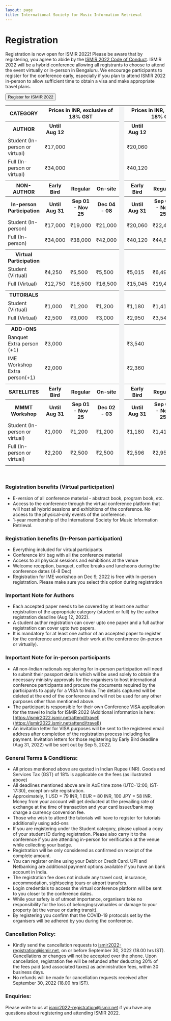 ```yaml
---
layout: page
title: International Society for Music Information Retrieval
---
```


# Registration

Registration is now open for ISMIR 2022! Please be aware that by registering, you agree to abide by the [ISMIR 2022 Code of Conduct](https://ismir2022.ismir.net/codeofconduct). ISMIR 2022 will be a hybrid conference allowing all registrants to choose to attend the event virtually or in-person in Bengaluru. We encourage participants to register for the conference early, especially if you plan to attend ISMIR 2022 in-person to allow sufficient time to obtain a visa and make appropriate travel plans. 

<a href="https://www.townscript.com/e/ismir2022-register" target="_blank"><button class="reg">Register for ISMIR 2022</button></a>
<br>

<table class="reg">
  <tr class="reg">
    <th class="reg1">CATEGORY</th>
    <th class="reg1" colspan="3">Prices in INR, exclusive of 18% GST</th>
    <td bgcolor="#f2f3f4" rowspan="27" width="0.1"></td>
    <th class="reg1" colspan="3">Prices in INR, inclusive of 18% GST</th>
  </tr>
  <tr class="reg">
  	<th class="reg">AUTHOR</th>
    <th class="reg">Until Aug 12</th>
    <th class="reg"></th>
    <th class="reg"></th>
    <th class="reg">Until Aug 12</th>
    <th class="reg"></th>
    <th class="reg"></th>
  </tr>
  <tr class="reg">
  	<td class="reg">Student (In-person or virtual)</td>
    <td class="reg">&#8377;17,000</td>
    <td class="reg"></td>
    <td class="reg"></td>
    <td class="reg">&#8377;20,060</td>
    <td class="reg"></td>
    <td class="reg"></td>
  </tr>
  <tr class="reg">
    <td class="reg">Full (In-person or virtual)</td>
    <td class="reg">&#8377;34,000</td>
    <td class="reg"></td>
    <td class="reg"></td>
    <td class="reg">&#8377;40,120</td>
    <td class="reg"></td>
    <td class="reg"></td>
  </tr>
  <tr>
  	<td class="reg" colspan="8"> </td>
  </tr>
  <tr class="reg">
  	<th class="reg">NON-AUTHOR</th>
    <th class="reg">Early Bird</th>
    <th class="reg">Regular</th>
    <th class="reg">On-site</th>
    <th class="reg">Early Bird</th>
    <th class="reg">Regular</th>
    <th class="reg">On-site</th>
  </tr>
  <tr class="reg">
  	<th class="reg">In-person Participation</th>
    <th class="reg">Until Aug 31</th>
    <th class="reg">Sep 01 - Nov 25</th>
    <th class="reg">Dec 04 - 08</th>
    <th class="reg">Until Aug 31</th>
    <th class="reg">Sep 01 - Nov 25</th>
    <th class="reg">Dec 04 - 08</th>
  </tr>
  <tr class="reg">
  	<td class="reg">Student (In-person)</td>
    <td class="reg">&#8377;17,000</td>
    <td class="reg">&#8377;19,000</td>
    <td class="reg">&#8377;21,000</td>
    <td class="reg">&#8377;20,060</td>
    <td class="reg">&#8377;22,420</td>
    <td class="reg">&#8377;24,780</td>
  </tr>
  <tr class="reg">
    <td class="reg">Full (In-person)</td>
    <td class="reg">&#8377;34,000</td>
    <td class="reg">&#8377;38,000</td>
    <td class="reg">&#8377;42,000</td>
    <td class="reg">&#8377;40,120</td>
    <td class="reg">&#8377;44,840</td>
    <td class="reg">&#8377;49,560</td>
  </tr>
  <tr>
  	<td class="reg" colspan="8"> </td>
  </tr>
  <tr class="reg">
  	<th class="reg">Virtual Participation</th>
    <th class="reg"></th>
    <th class="reg"></th>
    <th class="reg"></th>
    <th class="reg"></th>
    <th class="reg"></th>
    <th class="reg"></th>
  </tr>
  <tr class="reg">
  	<td class="reg">Student (Virtual)</td>
    <td class="reg">&#8377;4,250</td>
    <td class="reg">&#8377;5,500</td>
    <td class="reg">&#8377;5,500</td>
    <td class="reg">&#8377;5,015</td>
    <td class="reg">&#8377;6,490</td>
    <td class="reg">&#8377;6,490</td>
  </tr>
  <tr class="reg">
    <td class="reg">Full (Virtual)</td>
    <td class="reg">&#8377;12,750</td>
    <td class="reg">&#8377;16,500</td>
    <td class="reg">&#8377;16,500</td>
    <td class="reg">&#8377;15,045</td>
    <td class="reg">&#8377;19,470</td>
    <td class="reg">&#8377;19,470</td>
  </tr>
  <tr>
  	<td class="reg" colspan="8"> </td>
  </tr>
  <tr class="reg">
  	<th class="reg">TUTORIALS</th>
    <th class="reg"></th>
    <th class="reg"></th>
    <th class="reg"></th>
    <th class="reg"></th>
    <th class="reg"></th>
    <th class="reg"></th>
  </tr>
  <tr class="reg">
  	<td class="reg">Student (Virtual)</td>
    <td class="reg">&#8377;1,000</td>
    <td class="reg">&#8377;1,200</td>
    <td class="reg">&#8377;1,200</td>
    <td class="reg">&#8377;1,180</td>
    <td class="reg">&#8377;1,416</td>
    <td class="reg">&#8377;1,416</td>
  </tr>
  <tr class="reg">
    <td class="reg">Full (Virtual)</td>
    <td class="reg">&#8377;2,500</td>
    <td class="reg">&#8377;3,000</td>
    <td class="reg">&#8377;3,000</td>
    <td class="reg">&#8377;2,950</td>
    <td class="reg">&#8377;3,540</td>
    <td class="reg">&#8377;3,540</td>
  </tr>
  <tr>
  	<td class="reg" colspan="8"> </td>
  </tr>
  <tr class="reg">
  	<th class="reg">ADD-ONS</th>
    <th class="reg"></th>
    <th class="reg"></th>
    <th class="reg"></th>
    <th class="reg"></th>
    <th class="reg"></th>
    <th class="reg"></th>
  </tr>
  <tr class="reg">
  	<td class="reg">Banquet Extra person (+1)</td>
    <td class="reg" colspan="3">&#8377;3,000</td>
    <td class="reg" colspan="3">&#8377;3,540</td>
  </tr>
  <tr class="reg">
    <td class="reg">IME Workshop Extra person(+1)</td>
    <td class="reg" colspan="3">&#8377;2,000</td>
    <td class="reg" colspan="3">&#8377;2,360</td>
  </tr>
  <tr>
  	<td class="reg" colspan="8"> </td>
  </tr>
  <tr class="reg">
  	<th class="reg">SATELLITES</th>
    <th class="reg">Early Bird</th>
    <th class="reg">Regular</th>
    <th class="reg">On-site</th>
    <th class="reg">Early Bird</th>
    <th class="reg">Regular</th>
    <th class="reg">On-site</th>
  </tr>
  <tr class="reg">
  	<th class="reg">MMMT Workshop</th>
    <th class="reg">Until Aug 31</th>
    <th class="reg">Sep 01 - Nov 25</th>
    <th class="reg">Dec 02 - 03</th>
    <th class="reg">Until Aug 31</th>
    <th class="reg">Sep 01 - Nov 25</th>
    <th class="reg">Dec 02 - 03</th>
  </tr>
<tr class="reg">
  	<td class="reg">Student (In-person or virtual)</td>
    <td class="reg">&#8377;1,000</td>
    <td class="reg">&#8377;1,200</td>
    <td class="reg">&#8377;1,200</td>
    <td class="reg">&#8377;1,180</td>
    <td class="reg">&#8377;1,416</td>
    <td class="reg">&#8377;1,416</td>
  </tr>
  <tr class="reg">
    <td class="reg">Full (In-person or virtual)</td>
    <td class="reg">&#8377;2,200</td>
    <td class="reg">&#8377;2,500</td>
    <td class="reg">&#8377;2,500</td>
    <td class="reg">&#8377;2,596</td>
    <td class="reg">&#8377;2,950</td>
    <td class="reg">&#8377;2,950</td>
  </tr>
  <tr>
  	<td class="reg" colspan="8"> </td>
  </tr>
</table>

<br>

### Registration benefits (Virtual participation) 
* E-version of all conference material - abstract book, program book, etc.							
* Access to the conference through the virtual conference platform that will host all hybrid sessions and exhibitions of the conference. No access to the physical-only events of the conference. 							
* 1-year membership of the International Society for Music Information Retrieval.

### Registration benefits (In-Person participation) 
* Everything included for virtual participants							
* Conference kit/ bag with all the conference material							
* Access to all physical sessions and exhibitions at the venue							
* Welcome reception, banquet, coffee breaks and luncheons during the conference dates (4-8 Dec)
* Registration for IME workshop on Dec 9, 2022 is free with In-person registration. Please make sure you select this option during registration	

### Important Note for Authors							
* Each accepted paper needs to be covered by at least one author registration of the appropriate category (student or full) by the author registration deadline (Aug 12, 2022).	
* A student author registration can cover upto one paper and a full author registration can cover upto two papers.							
* It is mandatory for at least one author of an accepted paper to register for the conference and present their work at the conference (in-person or virtually).

### Important Note for in-person participants			
* All non-Indian nationals registering for in-person participation will need to submit their passport details which will be used solely to obtain the necessary ministry approvals for the organisers to host international conference participants and procure the documents required by the participants to apply for a VISA to India. The details captured will be deleted at the end of the conference and will not be used for any other purposes other than mentioned above. 
* The participant is responsible for their own Conference VISA application for the travel to India for ISMIR 2022 (Additional information is here: [https://ismir2022.ismir.net/attend/travel](https://ismir2022.ismir.net/attend/travel))
* An invitation letter for VISA purposes will be sent to the registered email address after completion of the registration process including fee payment. Invitation letters for those registering by Early Bird deadline (Aug 31, 2022) will be sent out by Sep 5, 2022. 

### General Terms & Conditions:							
* All prices mentioned above are quoted in Indian Rupee (INR). Goods and Services Tax (GST) of 18% is applicable on the fees (as illustrated above)							
* All deadlines mentioned above are in AoE time zone (UTC-12:00, IST-17:30), except on-site registration. 	
* Approximately, 1 USD = 79 INR, 1 EUR = 80 INR, 100 JPY = 58 INR. Money from your account will get deducted at the prevailing rate of exchange at the time of transaction and your card issuer/bank may charge a currency conversion fee. 
* Those who wish to attend the tutorials will have to register for tutorials additionally using add-ons
* If you are registering under the Student category, please upload a copy of your student ID during registration. Please also carry it to the conference if you are attending in-person for verification at the venue while collecting your badge.							
* Registration will be only considered as confirmed on receipt of the complete amount.							
* You can register online using your Debit or Credit Card. UPI and Netbanking are additional payment options available if you have an bank account in India.
* The registration fee does not include any travel cost, insurance, accommodation, sightseeing tours or airport transfers.							
* Login credentials to access the virtual conference platform will be sent to you closer to the conference dates.							
* While your safety is of utmost importance, organisers take no responsibility for the loss of belongings/valuables or damage to your property (at the venue or during transit).							
* By registering you confirm that the COVID-19 protocols set by the organisers will be adhered by you during the conference. 

### Cancellation Policy:							
* Kindly send the cancellation requests to [ismir2022-registration@ismir.net](mailto:ismir2022-registration@ismir.net), on or before September 30, 2022 (18.00 hrs IST). Cancellations or changes will not be accepted over the phone. Upon cancellation, registration fee will be refunded after deducting 20% of the fees paid (and associated taxes) as administration fees, within 30 business days. 
* No refunds will be made for cancellation requests received after September 30, 2022 (18.00 hrs IST). 	

### Enquiries:
Please write to us at [ismir2022-registration@ismir.net](mailto:ismir2022-registration@ismir.net) if you have any questions about registering and attending ISMIR 2022. 
